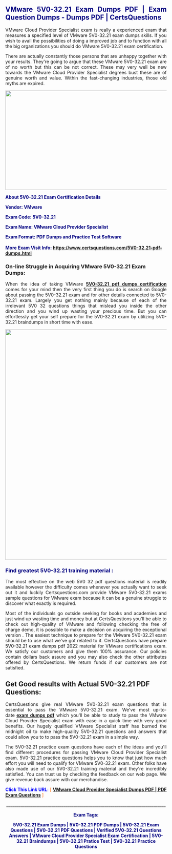 <h2 style="text-align: justify;"><span style="color: #000080;">VMware 5V0-32.21 Exam Dumps PDF | Exam Question Dumps - Dumps PDF | CertsQuestions</span></h2>
<p style="text-align: justify;">VMware Cloud Provider Specialist exam is really a experienced exam that measures a specified level of VMware  5V0-32.21 exam dumps skills. If you wish to avail the possibilities of doing a improved job and to function with all the big organizations you should do VMware 5V0-32.21 exam certification.</p>
<p style="text-align: justify;">There are actually constantly those persons that are unhappy together with your results. They're going to argue that these VMware  5V0-32.21 exam are of no worth but this can be not correct. These may very well be new towards the VMware Cloud Provider Specialist degrees bust these are of genuine worth and value. Within the fast-changing industries, those old myths are expired.</p>
<p><img style="display: block; margin-left: auto; margin-right: auto;" src="https://i.imgur.com/eaP4ae9.png" width="840" height="310" /></p>
<p><span style="color: #000080;"><strong>About 5V0-32.21 Exam Certification Details</strong></span></p>
<p><span style="color: #000080;"><strong>Vendor: VMware<br /></strong></span></p>
<p><span style="color: #000080;"><strong>Exam Code: 5V0-32.21</strong></span></p>
<p><span style="color: #000080;"><strong>Exam Name: VMware Cloud Provider Specialist</strong></span></p>
<p><span style="color: #000080;"><strong>Exam Format: PDF Dumps and Practice Test Software<br /><br />More Exam Visit Info: <span style="color: #ff6600;"><a href="https://www.certsquestions.com/5V0-32.21-pdf-dumps.html">https://www.certsquestions.com/5V0-32.21-pdf-dumps.html</a></span></strong></span></p>
<h3>On-line Struggle in Acquiring VMware 5V0-32.21 Exam Dumps:</h3>
<p style="text-align: justify;">When the idea of taking VMware <a href="https://www.certsquestions.com/5V0-32.21-pdf-dumps.html"><strong> 5V0-32.21 pdf dumps certification</strong></a> comes for your mind then the very first thing you do is search on Google about passing the 5V0-32.21 exam and for other details connected to 5V0-32.21 exam. Largely you get nothing mainly because of each of the irrelevant 5V0 32 questions things that mislead you inside the other direction and you wind up wasting your precious time. But you can effortlessly get your self prepare for the 5V0-32.21 exam by utilizing 5V0-32.21 braindumps in short time with ease.</p>
<p><a href="https://www.certsquestions.com/5V0-32.21-pdf-dumps.html"><img style="display: block; margin-left: auto; margin-right: auto;" src="https://i.imgur.com/pxhoKQ2.png" width="720" /></a></p>
<h3><span style="color: #000080;">Find greatest  5V0-32.21 training material :</span></h3>
<p style="text-align: justify;">The most effective on the web 5V0 32 pdf questions material is readily available however the difficulty comes whenever you actually want to seek out it and luckily Certsquestions.com provide VMware 5V0-32.21 exams sample questions for VMware  exam because it can be a genuine struggle to discover what exactly is required.</p>
<p style="text-align: justify;">Most of the individuals go outside seeking for books and academies and just wind up wasting time and money but at CertsQuestions you'll be able to check out high-quality of VMware  and following checking the free of charge demo, it is possible to make a decision on acquiring the exceptional version . The easiest technique to prepare for the VMware 5V0-32.21 exam should be to use what we've got related to it. CertsQuestions have <span style="color: #000000;">prepare 5V0-32.21 exam dumps pdf 2022</span> material for VMware certifications exam. We satisfy our customers and give them 100% assurance. Our policies contain dollars back assure and you may also check the other attributes offered by CertsQuestions. We return funds if our customers are not satisfied.</p>
<h2>Get Good results with Actual 5V0-32.21 PDF Questions:</h2>
<p style="text-align: justify;">CertsQuestions give real VMware 5V0-32.21 exam questions that is essential to pass the VMware  5V0-32.21 exam. We've most up-to-date<strong>&nbsp;<a href="https://www.certsquestions.com/">exam dumps pdf</a></strong>&nbsp;which you'll be able to study to pass the VMware Cloud Provider Specialist exam with ease in a quick time with very good benefits. Our hugely qualified VMware Specialist staff has burned the midnight oil to make high-quality 5V0-32.21 questions and answers that could allow you to to pass the 5V0-32.21 exam in a simple way.</p>
<p style="text-align: justify;">The 5V0-32.21 practice exam questions have each of the ideas and you'll find different procedures for passing VMware Cloud Provider Specialist exam. 5V0-32.21 practice questions helps you to know that just how much effort you will need to qualify for VMware  5V0-32.21 exam. Other folks have also made use of our 5V0-32.21 training material and they're incredibly satisfied. You can trust us by checking the feedback on our web page. We give revenue back assure with our merchandise.</p>
<p style="text-align: justify;"><span style="color: #0000ff;"><strong>Click This Link URL</strong>:</span> <span style="color: #ff6600;">[ <strong><a href="https://www.certsquestions.com/vmware-specialist-certification.html">VMware Cloud Provider Specialist Dumps PDF | PDF Exam Questions</a></strong> ]</span></p>
<p style="text-align: center;">______________________________________________________________________________</p>
<p style="text-align: center;"><span style="color: #000080;"><strong>Exam Tags:</strong></span></p>
<p style="text-align: center;"><span style="color: #000080;"><strong>5V0-32.21 Exam Dumps | 5V0-32.21 PDF Dumps | 5V0-32.21 Exam Questions | 5V0-32.21 PDF Questions | Verified 5V0-32.21 Questions Answers | VMware Cloud Provider Specialist Exam Certification | 5V0-32.21 Braindumps | 5V0-32.21 Pratice Test | 5V0-32.21 Practice Questions</strong></span></p>
